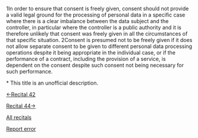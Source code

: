 
1In order to ensure that consent is freely given, consent should not provide a valid legal ground for the processing of personal data in a specific case where there is a clear imbalance between the data subject and the controller, in particular where the controller is a public authority and it is therefore unlikely that consent was freely given in all the circumstances of that specific situation. 2Consent is presumed not to be freely given if it does not allow separate consent to be given to different personal data processing operations despite it being appropriate in the individual case, or if the performance of a contract, including the provision of a service, is dependent on the consent despite such consent not being necessary for such performance.


\* This title is an unofficial description.




[←Recital 42](https://gdpr-info.eu/recitals/no-42/ "42 - Burden of Proof and Requirements for Consent")


[Recital 44→](https://gdpr-info.eu/recitals/no-44/ "44 - Performance of a Contract")


[All recitals](https://gdpr-info.eu/recitals/)

[Report error](https://gdpr-info.eu/gf/?TB_iframe=true&height=306 "Your message")

